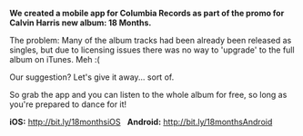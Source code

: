 **We created a mobile app for Columbia Records as part of the promo for Calvin Harris new album: 18 Months.**

The problem: Many of the album tracks had been already been released as singles, but due to licensing issues there was no way to 'upgrade' to the full album on iTunes. Meh :(

Our suggestion? Let's give it away... sort of.

So grab the app and you can listen to the whole album for free, so long as you're prepared to dance for it!

**iOS:** <a href='http://bit.ly/18monthsiOS'>http://bit.ly/18monthsiOS</a> &nbsp; **Android:** <a href='http://bit.ly/18monthsAndroid'>http://bit.ly/18monthsAndroid</a>